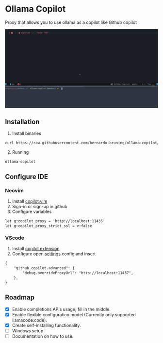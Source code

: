 # Ollama Copilot

Proxy that allows you to use ollama as a copilot like Github copilot

![Video presentation](presentation.gif)

## Installation

1. Install binaries
```bash
curl https://raw.githubusercontent.com/bernardo-bruning/ollama-copilot/master/scripts/install.sh | sh
```

2. Running
```bash
ollama-copilot
```

## Configure IDE

### Neovim

1. Install [copilot.vim](https://github.com/github/copilot.vim)
2. Sign-in or sign-up in github
3. Configure variables
```
let g:copilot_proxy = 'http://localhost:11435'
let g:copilot_proxy_strict_ssl = v:false
```

### VScode
1. Install [copilot extension](https://marketplace.visualstudio.com/items?itemName=GitHub.copilot)
2. Configure open [settings](https://code.visualstudio.com/docs/getstarted/settings) config and insert
```
{
    "github.copilot.advanced": {
        "debug.overrideProxyUrl": "http://localhost:11437",
    },
}
```

## Roadmap

- [x] Enable completions APIs usage; fill in the middle.
- [x] Enable flexible configuration model (Currently only supported llamacode:code).
- [x] Create self-installing functionality.
- [ ] Windows setup
- [ ] Documentation on how to use.
